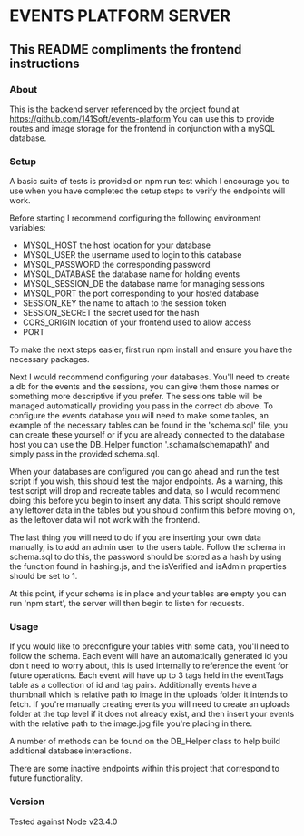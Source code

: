 # EVENTS PLATFORM SERVER

## This README compliments the frontend instructions

### About
This is the backend server referenced by the project found at https://github.com/141Soft/events-platform
You can use this to provide routes and image storage for the frontend in conjunction with a mySQL database.

### Setup
A basic suite of tests is provided on npm run test which I encourage you to use when you have completed the setup steps to verify the endpoints will work.

Before starting I recommend configuring the following environment variables:
- MYSQL_HOST    the host location for your database
- MYSQL_USER    the username used to login to this database
- MYSQL_PASSWORD    the corresponding password
- MYSQL_DATABASE    the database name for holding events
- MYSQL_SESSION_DB  the database name for managing sessions
- MYSQL_PORT    the port corresponding to your hosted database
- SESSION_KEY   the name to attach to the session token
- SESSION_SECRET    the secret used for the hash
- CORS_ORIGIN   location of your frontend used to allow access
- PORT

To make the next steps easier, first run npm install and ensure you have the necessary packages.

Next I would recommend configuring your databases. You'll need to create a db for the events and the sessions, you can give them those names or something more descriptive if you prefer. The sessions table will be managed automatically providing you pass in the correct db above. To configure the events database you will need to make some tables, an example of the necessary tables can be found in the 'schema.sql' file, you can create these yourself or if you are already connected to the database host you can use the DB_Helper function '.schama(schemapath)' and simply pass in the provided schema.sql.

When your databases are configured you can go ahead and run the test script if you wish, this should test the major endpoints. As a warning, this test script will drop and recreate tables and data, so I would recommend doing this before you begin to insert any data. This script should remove any leftover data in the tables but you should confirm this before moving on, as the leftover data will not work with the frontend.

The last thing you will need to do if you are inserting your own data manually, is to add an admin user to the users table. Follow the schema in schema.sql to do this, the password should be stored as a hash by using the function found in hashing.js, and the isVerified and isAdmin properties should be set to 1.

At this point, if your schema is in place and your tables are empty you can run 'npm start', the server will then begin to listen for requests.

### Usage
If you would like to preconfigure your tables with some data, you'll need to follow the schema. Each event will have an automatically generated id you don't need to worry about, this is used internally to reference the event for future operations. Each event will have up to 3 tags held in the eventTags table as a collection of id and tag pairs. Additionally events have a thumbnail which is relative path to image in the uploads folder it intends to fetch. If you're manually creating events you will need to create an uploads folder at the top level if it does not already exist, and then insert your events with the relative path to the image.jpg file you're placing in there.

A number of methods can be found on the DB_Helper class to help build additional database interactions.

There are some inactive endpoints within this project that correspond to future functionality.

### Version
Tested against Node v23.4.0
